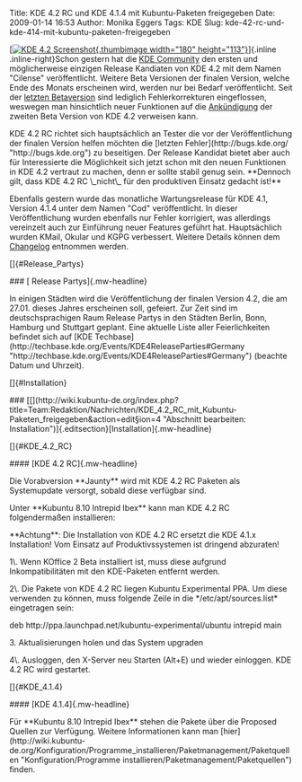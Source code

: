 Title: KDE 4.2 RC und KDE 4.1.4 mit Kubuntu-Paketen freigegeben
Date: 2009-01-14 16:53
Author: Monika Eggers
Tags: KDE
Slug: kde-42-rc-und-kde-414-mit-kubuntu-paketen-freigegeben

[[![KDE 4.2
Screenshot](http://wiki.kubuntu-de.org/images/thumb/KDE_4.2_RC.png/150px-KDE_4.2_RC.png){.thumbimage
width="180"
height="113"}](http://wiki.kubuntu-de.org/Bild:KDE_4.2_RC.png "KDE 4.2 Screenshot")]{.inline
.inline-right}Schon gestern hat die [KDE
Community](http://www.kde.org/ "http://www.kde.org")
den ersten und möglicherweise einzigen Release Kandiaten von KDE 4.2 mit
dem Namen "Cilense" veröffentlicht. Weitere Beta Versionen der finalen
Version, welche Ende des Monats erscheinen wird, werden nur bei Bedarf
veröffentlicht. Seit der [letzten
Betaversion](../../../../nachrichten/software/kde/kde-4-2-beta-2-mit-kubuntu-paketen-erschienen "http://www.kubuntu-de.org/nachrichten/software/kde/kde-4-2-beta-2-mit-kubuntu-paketen-erschienen") sind lediglich Fehlerkorrekturen eingeflossen, weswegen man
hinsichtlich neuer Funktionen auf die
[Ankündigung](http://www.kde.org/announcements/announce-4.2-beta2.php "http://www.kde.org/announcements/announce-4.2-beta2.php") der zweiten Beta Version von KDE 4.2 verweisen kann.

</p>
KDE 4.2 RC richtet sich hauptsächlich an Tester die vor der
Veröffentlichung der finalen Version helfen möchten die [letzten
Fehler](http://bugs.kde.org/ "http://bugs.kde.org") zu
beseitigen. Der Release Kandidat bietet aber auch für Interessierte die
Möglichkeit sich jetzt schon mit den neuen Funktionen in KDE 4.2
vertraut zu machen, denn er sollte stabil genug sein. **Dennoch gilt,
dass KDE 4.2 RC \_nicht\_ für den produktiven Einsatz gedacht ist!**

</p>
<!--break--><!--break-->

Ebenfalls gestern wurde das monatliche Wartungsrelease für KDE 4.1,
Version 4.1.4 unter dem Namen "Cod" veröffentlicht. In dieser
Veröffentlichung wurden ebenfalls nur Fehler korrigiert, was allerdings
vereinzelt auch zur Einführung neuer Features geführt hat. Hauptsächlich
wurden KMail, Okular und KGPG verbessert. Weitere Details können dem
[Changelog](http://www.kde.org/announcements/changelogs/changelog4_1_3to4_1_4.php "http://www.kde.org/announcements/changelogs/changelog4_1_3to4_1_4.php") entnommen werden.

</p>
[]{#Release_Partys}

</p>
### [ Release Partys]{.mw-headline}

</p>
In einigen Städten wird die Veröffentlichung der finalen Version 4.2,
die am 27.01. dieses Jahres erscheinen soll, gefeiert. Zur Zeit sind im
deutschsprachigen Raum Release Partys in den Städten Berlin, Bonn,
Hamburg und Stuttgart geplant. Eine aktuelle Liste aller Feierlichkeiten
befindet sich auf [KDE
Techbase](http://techbase.kde.org/Events/KDE4ReleaseParties#Germany "http://techbase.kde.org/Events/KDE4ReleaseParties#Germany") (beachte Datum und Uhrzeit).

</p>
[]{#Installation}

</p>
### [[](http://wiki.kubuntu-de.org/index.php?title=Team:Redaktion/Nachrichten/KDE_4.2_RC_mit_Kubuntu-Paketen_freigegeben&action=edit&section=4 "Abschnitt bearbeiten: Installation")]{.editsection}[Installation]{.mw-headline}

</p>
[]{#KDE_4.2_RC}

</p>
#### [KDE 4.2 RC]{.mw-headline}

</p>
Die Vorabversion **Jaunty** wird mit KDE 4.2 RC Paketen als Systemupdate
versorgt, sobald diese verfügbar sind.

</p>
Unter **Kubuntu 8.10 Intrepid Ibex** kann man KDE 4.2 RC folgendermaßen
installieren:

</p>
**Achtung**: Die Installation von KDE 4.2 RC ersetzt die KDE 4.1.x
Installation! Vom Einsatz auf Produktivssystemen ist dringend abzuraten!

</p>
1\. Wenn KOffice 2 Beta installiert ist, muss diese aufgrund
Inkompatibilitäten mit den KDE-Paketen entfernt werden.

</p>
2\. Die Pakete von KDE 4.2 RC liegen Kubuntu Experimental PPA. Um diese
verwenden zu können, muss folgende Zeile in die */etc/apt/sources.list*
eingetragen sein:

</p>
    deb http://ppa.launchpad.net/kubuntu-experimental/ubuntu intrepid main

3\. Aktualisierungen holen und das System upgraden

</p>
4\. Ausloggen, den X-Server neu Starten (Alt+E) und wieder einloggen. KDE
4.2 RC wird gestartet.

</p>
[]{#KDE_4.1.4}

</p>
#### [KDE 4.1.4]{.mw-headline}

</p>
Für **Kubuntu 8.10 Intrepid Ibex** stehen die Pakete über die Proposed
Quellen zur Verfügung. Weitere Informationen kann man
[hier](http://wiki.kubuntu-de.org/Konfiguration/Programme_installieren/Paketmanagement/Paketquellen "Konfiguration/Programme installieren/Paketmanagement/Paketquellen")
finden.

</p>

